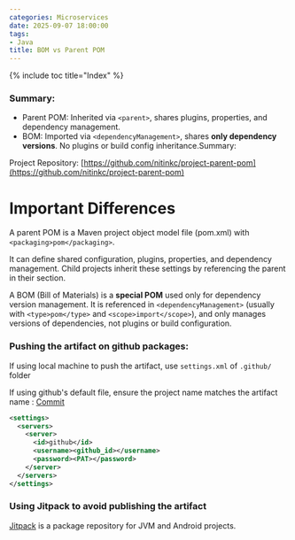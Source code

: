 ```yaml
---
categories: Microservices
date: 2025-09-07 18:00:00
tags:
- Java
title: BOM vs Parent POM
---
```


{% include toc title="Index" %}

### Summary:
- Parent POM: Inherited via `<parent>`, shares plugins, properties, and dependency management.
- BOM: Imported via `<dependencyManagement>`, shares **only dependency versions**. No plugins or build config inheritance.Summary:

Project Repository:
[https://github.com/nitinkc/project-parent-pom](https://github.com/nitinkc/project-parent-pom)

# Important Differences
A parent POM is a Maven project object model file (pom.xml) with `<packaging>pom</packaging>`. 

It can define shared configuration, plugins, properties, and dependency management.
Child projects inherit these settings by referencing the parent in their <parent> section. 

A BOM (Bill of Materials) is a **special POM** used only for dependency version management.
It is referenced in `<dependencyManagement>` (usually with `<type>pom</type>` and `<scope>import</scope>`), 
and only manages versions of dependencies, not plugins or build configuration. 

### Pushing the artifact on github packages:

If using local machine to push the artifact, use `settings.xml` of `.github/` folder

If using github's default file, ensure the project name matches the artifact name : [Commit](https://github.com/nitinkc/bv-core-platform-bom/commit/03901fce6184a8e34bc4f0b84f8ce5e96d4d60b6)

```xml
<settings>
  <servers>
    <server>
      <id>github</id>
      <username><github_id></username>
      <password><PAT></password>
    </server>
  </servers>
</settings>
```

### Using Jitpack to avoid publishing the artifact
[Jitpack](https://jitpack.io/) is a package repository for JVM and Android projects.